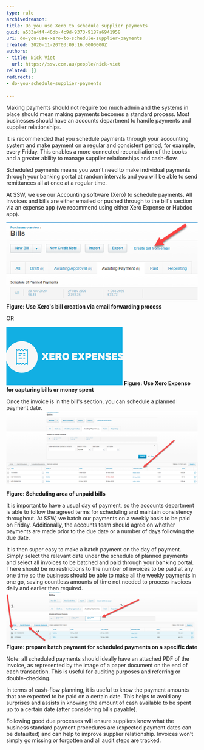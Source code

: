 ```yaml
---
type: rule
archivedreason: 
title: Do you use Xero to schedule supplier payments
guid: a533a4f4-46db-4c9d-9373-9187a6941958
uri: do-you-use-xero-to-schedule-supplier-payments
created: 2020-11-20T03:09:16.0000000Z
authors:
- title: Nick Viet
  url: https://ssw.com.au/people/nick-viet
related: []
redirects:
- do-you-schedule-supplier-payments

---
```


Making payments should not require too much admin and the systems in place should mean making payments becomes a standard process. Most businesses should have an accounts department to handle payments and supplier relationships.

It is recommended that you schedule payments through your accounting system and make payment on a regular and consistent period, for example, every Friday. This enables a more connected reconciliation of the books and a greater ability to manage supplier relationships and cash-flow.

Scheduled payments means you won't need to make individual payments through your banking portal at random intervals and you will be able to send remittances all at once at a regular time.

<!--endintro-->

At SSW, we use our Accounting software (Xero) to schedule payments. All invoices and bills are either emailed or pushed through to the bill's section via an expense app (we recommend using either Xero Expense or Hubdoc app).

![2020-11-20_14-47-54.png](2020-11-20_14-47-54.png)
 **Figure: Use Xero's bill creation via email forwarding process**

OR

![2020-11-20_15-09-45.png](2020-11-20_15-09-45.png)
 **Figure: Use Xero Expense for capturing bills or money spent**

Once the invoice is in the bill's section, you can schedule a planned payment date. ![2020-11-20_15-00-03.png](2020-11-20_15-00-03.png)

**Figure: Scheduling area of unpaid bills**

It is important to have a usual day of payment, so the accounts department is able to follow the agreed terms for scheduling and maintain consistency throughout. At SSW, we batch our payments on a weekly basis to be paid on Friday. Additionally, the accounts team should agree on whether payments are made prior to the due date or a number of days following the due date.

It is then super easy to make a batch payment on the day of payment. Simply select the relevant date under the schedule of planned payments and select all invoices to be batched and paid through your banking portal. There should be no restrictions to the number of invoices to be paid at any one time so the business should be able to make all the weekly payments in one go, saving countless amounts of time not needed to process invoices daily and earlier than required.![2020-11-20_11-19-38.png](2020-11-20_11-19-38.png)
 **Figure: prepare batch payment for scheduled payments on a specific date**

Note: all scheduled payments should ideally have an attached PDF of the invoice, as represented by the image of a paper document on the end of each transaction. This is useful for auditing purposes and referring or double-checking.

In terms of cash-flow planning, it is useful to know the payment amounts that are expected to be paid on a certain date. This helps to avoid any surprises and assists in knowing the amount of cash available to be spent up to a certain date (after considering bills payable).

Following good due processes will ensure suppliers know what the business standard payment procedures are (expected payment dates can be defaulted) and can help to improve supplier relationship. Invoices won't simply go missing or forgotten and all audit steps are tracked.

